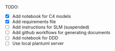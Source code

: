 TODO:
- [X] Add notebook for C4 models
- [X] Add requirements file
- [ ] Add instructions for SLM (suspended)
- [ ] Add github workflows for generating documents
- [ ] Add notebook for DDD
- [ ] Use local plantuml server